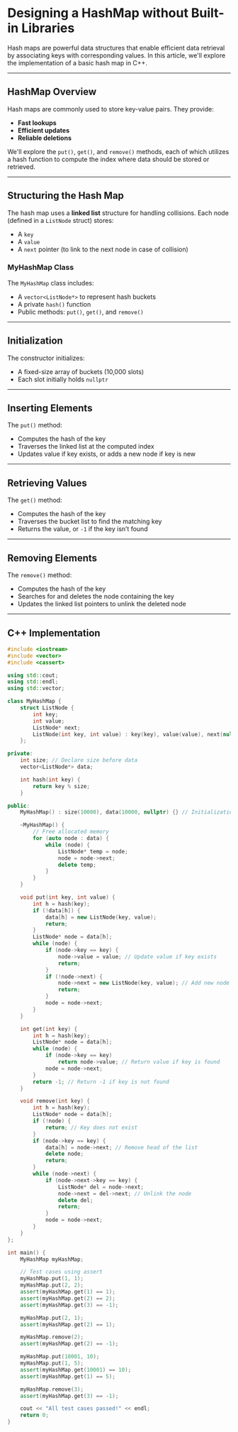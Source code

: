 # Designing a HashMap without Built-in Libraries

Hash maps are powerful data structures that enable efficient data retrieval by associating keys with corresponding values. In this article, we'll explore the implementation of a basic hash map in C++.

---

## HashMap Overview

Hash maps are commonly used to store key-value pairs. They provide:

- **Fast lookups**
- **Efficient updates**
- **Reliable deletions**

We'll explore the `put()`, `get()`, and `remove()` methods, each of which utilizes a hash function to compute the index where data should be stored or retrieved.

---

## Structuring the Hash Map

The hash map uses a **linked list** structure for handling collisions. Each node (defined in a `ListNode` struct) stores:

- A `key`
- A `value`
- A `next` pointer (to link to the next node in case of collision)

### MyHashMap Class

The `MyHashMap` class includes:

- A `vector<ListNode*>` to represent hash buckets
- A private `hash()` function
- Public methods: `put()`, `get()`, and `remove()`

---

## Initialization

The constructor initializes:

- A fixed-size array of buckets (10,000 slots)
- Each slot initially holds `nullptr`

---

## Inserting Elements

The `put()` method:

- Computes the hash of the key
- Traverses the linked list at the computed index
- Updates value if key exists, or adds a new node if key is new

---

## Retrieving Values

The `get()` method:

- Computes the hash of the key
- Traverses the bucket list to find the matching key
- Returns the value, or `-1` if the key isn’t found

---

## Removing Elements

The `remove()` method:

- Computes the hash of the key
- Searches for and deletes the node containing the key
- Updates the linked list pointers to unlink the deleted node

---

## C++ Implementation

```cpp
#include <iostream>
#include <vector>
#include <cassert>

using std::cout;
using std::endl;
using std::vector;

class MyHashMap {
    struct ListNode {
        int key;
        int value;
        ListNode* next;
        ListNode(int key, int value) : key(key), value(value), next(nullptr) {}
    };

private:
    int size; // Declare size before data
    vector<ListNode*> data;

    int hash(int key) {
        return key % size;
    }

public:
    MyHashMap() : size(10000), data(10000, nullptr) {} // Initialization order matches declaration order

    ~MyHashMap() {
        // Free allocated memory
        for (auto node : data) {
            while (node) {
                ListNode* temp = node;
                node = node->next;
                delete temp;
            }
        }
    }

    void put(int key, int value) {
        int h = hash(key);
        if (!data[h]) {
            data[h] = new ListNode(key, value);
            return;
        }
        ListNode* node = data[h];
        while (node) {
            if (node->key == key) {
                node->value = value; // Update value if key exists
                return;
            }
            if (!node->next) {
                node->next = new ListNode(key, value); // Add new node at the end
                return;
            }
            node = node->next;
        }
    }

    int get(int key) {
        int h = hash(key);
        ListNode* node = data[h];
        while (node) {
            if (node->key == key) 
                return node->value; // Return value if key is found
            node = node->next;
        }
        return -1; // Return -1 if key is not found
    }

    void remove(int key) {
        int h = hash(key);
        ListNode* node = data[h];
        if (!node) {
            return; // Key does not exist
        }
        if (node->key == key) {
            data[h] = node->next; // Remove head of the list
            delete node;
            return;
        }
        while (node->next) {
            if (node->next->key == key) {
                ListNode* del = node->next;
                node->next = del->next; // Unlink the node
                delete del;
                return;
            }
            node = node->next;
        }
    }
};

int main() {
    MyHashMap myHashMap;

    // Test cases using assert
    myHashMap.put(1, 1);
    myHashMap.put(2, 2);
    assert(myHashMap.get(1) == 1);
    assert(myHashMap.get(2) == 2);
    assert(myHashMap.get(3) == -1);

    myHashMap.put(2, 1); 
    assert(myHashMap.get(2) == 1);

    myHashMap.remove(2);
    assert(myHashMap.get(2) == -1);

    myHashMap.put(10001, 10);
    myHashMap.put(1, 5);
    assert(myHashMap.get(10001) == 10);
    assert(myHashMap.get(1) == 5);

    myHashMap.remove(3);
    assert(myHashMap.get(3) == -1);

    cout << "All test cases passed!" << endl;
    return 0;
}

```
